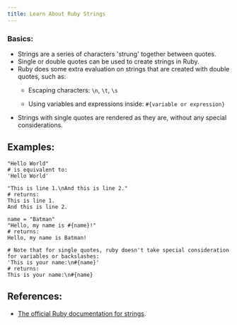 ```yaml
---
title: Learn About Ruby Strings
---
```

### Basics:

*   Strings are a series of characters 'strung' together between quotes.
*   Single or double quotes can be used to create strings in Ruby.
*   Ruby does some extra evaluation on strings that are created with double quotes, such as:
    *   Escaping characters: `\n`, `\t`, `\s`

    *   Using variables and expressions inside: `#{variable or expression}`
*   Strings with single quotes are rendered as they are, without any special considerations.

## Examples:

    "Hello World"
    # is equivalent to:
    'Hello World'

    "This is line 1.\nAnd this is line 2."
    # returns:
    This is line 1.
    And this is line 2.

    name = "Batman"
    "Hello, my name is #{name}!"
    # returns:
    Hello, my name is Batman!

    # Note that for single quotes, ruby doesn't take special consideration for variables or backslashes:
    'This is your name:\n#{name}'
    # returns:
    This is your name:\n#{name}

## References:

*   [The official Ruby documentation for strings](http://ruby-doc.org/core-2.2.0/String.html).